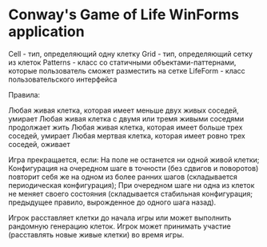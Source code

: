 # Conway's Game of Life WinForms application

Cell - тип, определяющий одну клетку
Grid - тип, определяющий сетку из клеток
Patterns - класс со статичными объектами-паттернами, которые пользователь сможет разместить на сетке
LifeForm - класс пользовательского интерфейса

Правила:

Любая живая клетка, которая имеет меньше двух живых соседей, умирает
Любая живая клетка с двумя или тремя живыми соседями продолжает жить
Любая живая клетка, которая имеет больше трех соседей, умирает
Любая мертвая клетка, которая имеет ровно трех соседей, оживает

Игра прекращается, если:
На поле не останется ни одной живой клетки;
Конфигурация на очередном шаге в точности (без сдвигов и поворотов) повторит себя же на одном из более ранних шагов (складывается периодическая конфигурация);
При очередном шаге ни одна из клеток не меняет своего состояния (складывается стабильная конфигурация; предыдущее правило, вырожденное до одного шага назад).

Игрок расставляет клетки до начала игры или может выполнить рандомную генерацию клеток. Игрок может принимать участие (расставлять новые живые клетки) во время игры.
